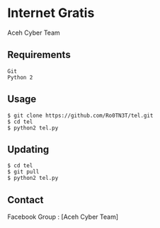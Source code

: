 # Internet Gratis

Aceh Cyber Team


Requirements
------------

    Git
    Python 2


Usage
-----

    $ git clone https://github.com/Ro0TN3T/tel.git
    $ cd tel
    $ python2 tel.py


Updating
--------

    $ cd tel
    $ git pull
    $ python2 tel.py


Contact
-------

Facebook Group : [Aceh Cyber Team]

